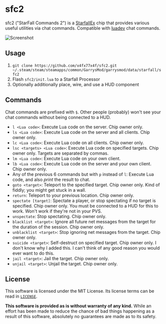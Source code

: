 # sfc2
sfc2 ("StarFall Commands 2") is a [StarfallEx](https://github.com/thegrb93/StarfallEx) chip that provides various useful utilities via chat commands. Compatible with [luadev](https://github.com/Metastruct/luadev) chat commands.

![Screenshot](https://user-images.githubusercontent.com/70858634/160216771-20429142-af10-4b5c-9c7b-5d6d35841fbd.png)

## Usage
1. `git clone https://github.com/x4fx77x4f/sfc2.git ~/.steam/steam/steamapps/common/GarrysMod/garrysmod/data/starfall/sfc2`
2. Flash `sfc2/init.lua` to a Starfall Processor
3. Optionally additionally place, wire, and use a HUD component

## Commands
Chat commands are prefixed with `$`. Other people (probably) won't see your chat commands without being connected to a HUD.

- `l <Lua code>`: Execute Lua code on the server. Chip owner only.
- `ls <Lua code>`: Execute Lua code on the server and all clients. Chip owner only.
- `lc <Lua code>`: Execute Lua code on all clients. Chip owner only.
- `lsc <targets> <Lua code>`: Execute Lua code on specified targets. Chip owner only. Targets are separated by commas.
- `lm <Lua code>`: Execute Lua code on your own client.
- `lb <Lua code>`: Execute Lua code on the server and your own client. Chip owner only.
- Any of the previous 6 commands but with `p` instead of `l`: Execute Lua code, and also *print* the result to chat.
- `goto <target>`: Teleport to the specified target. Chip owner only. Kind of fiddly; you might get stuck in a wall.
- `return`: Teleport to your previous location. Chip owner only.
- `spectate [target]`: Spectate a player, or stop spectating if no target is specified. Chip owner only. You must be connected to a HUD for this to work. Won't work if they're not in your PVS.
- `unspectate`: Stop spectating. Chip owner only.
- `blacklist <target>`: Ignore all future net messages from the target for the duration of the session. Chip owner only.
- `unblacklist <target>`: Stop ignoring net messages from the target. Chip owner only.
- `suicide <target>`: Self-destruct on specified target. Chip owner only. I don't know why I added this. I can't think of any good reason you would ever want to do this.
- `jail <target>`: Jail the target. Chip owner only.
- `unjail <target>`: Unjail the target. Chip owner only.

## License
This software is licensed under the MIT License. Its license terms can be read in [`LICENSE`](LICENSE).

**This software is provided as is without warranty of any kind.** While an effort has been made to reduce the chance of bad things happening as a result of this software, absolutely no guarantees are made as to its safety.
